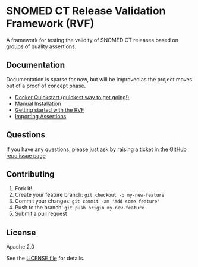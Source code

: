 SNOMED CT Release Validation Framework (RVF)
============================================

A framework for testing the validity of SNOMED CT releases based on groups of quality assertions.

Documentation
-------------

Documentation is sparse for now, but will be improved as the project moves out of a proof of concept phase.

- [Docker Quickstart (quickest way to get going!)](docs/docker.md)
- [Manual Installation](docs/manual-installation.md)
- [Getting started with the RVF](docs/getting-started.md)
- [Importing Assertions](docs/importing-assertions.md)

Questions
---------

If you have any questions, please just ask by raising a ticket in the [GitHub repo issue page](https://github.com/IHTSDO/release-validation-framework/issues)

Contributing
------------

1. Fork it!
2. Create your feature branch: `git checkout -b my-new-feature`
3. Commit your changes: `git commit -am 'Add some feature'`
4. Push to the branch: `git push origin my-new-feature`
5. Submit a pull request

License
-------

Apache 2.0

See the [LICENSE file](LICENSE) for details.
